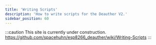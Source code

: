 ```yaml
---
title: 'Writing Scripts'
description: 'How to write scripts for the Deauther V2.'
sidebar_position: 60
---
```


:::caution
This site is currently under construction.  
https://github.com/spacehuhn/esp8266_deauther/wiki/Writing-Scripts
:::